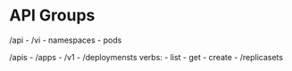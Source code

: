API Groups
==========

/api
    - /vi
        - namespaces
        - pods

/apis
    - /apps
        - /v1
            - /deploymensts
                verbs:
                    - list
                    - get
                    - create
            - /replicasets